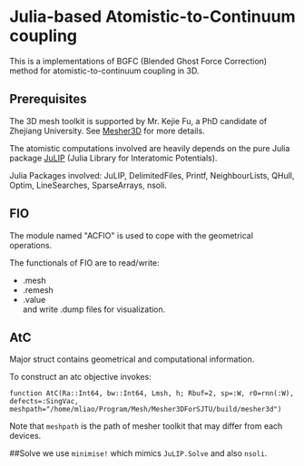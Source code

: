 # Julia-based Atomistic-to-Continuum coupling

This is a implementations of BGFC (Blended Ghost Force Correction) method for atomistic-to-continuum coupling in 3D.

## Prerequisites

The 3D mesh toolkit is supported by Mr. Kejie Fu, a PhD candidate of Zhejiang University. See [Mesher3D](https://github.com/kjfu/Mesher3DForSJTU.git/) for more details.

The atomistic computations involved are heavily depends on the pure Julia package [JuLIP](https://github.com/JuliaMolSim/JuLIP.jl) (Julia Library for Interatomic Potentials).

Julia Packages involved: JuLIP, DelimitedFiles, Printf, NeighbourLists, QHull, Optim, LineSearches, SparseArrays, nsoli.

## FIO

The module named "ACFIO" is used to cope with the geometrical operations.

The functionals of FIO are to read/write:   

- .mesh
- .remesh   
- .value   
and write .dump files for visualization.

## AtC

Major struct contains geometrical and computational information.

To construct an atc objective invokes:   
```
function AtC(Ra::Int64, bw::Int64, Lmsh, h; Rbuf=2, sp=:W, r0=rnn(:W), defects=:SingVac, meshpath="/home/mliao/Program/Mesh/Mesher3DForSJTU/build/mesher3d")
```
Note that `meshpath` is the path of mesher toolkit that may differ from each devices.

##Solve
we use `minimise!` which mimics `JuLIP.Solve` and also `nsoli`.